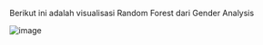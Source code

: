 Berikut ini adalah visualisasi Random Forest dari Gender Analysis

![image](https://github.com/user-attachments/assets/73f55272-4906-4cdb-888a-90ea28c9252e)
